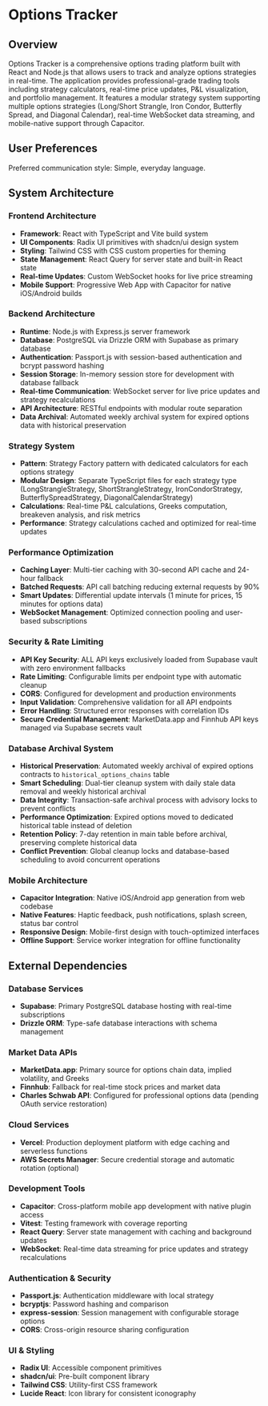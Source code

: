 # Options Tracker

## Overview

Options Tracker is a comprehensive options trading platform built with React and Node.js that allows users to track and analyze options strategies in real-time. The application provides professional-grade trading tools including strategy calculators, real-time price updates, P&L visualization, and portfolio management. It features a modular strategy system supporting multiple options strategies (Long/Short Strangle, Iron Condor, Butterfly Spread, and Diagonal Calendar), real-time WebSocket data streaming, and mobile-native support through Capacitor.

## User Preferences

Preferred communication style: Simple, everyday language.

## System Architecture

### Frontend Architecture
- **Framework**: React with TypeScript and Vite build system
- **UI Components**: Radix UI primitives with shadcn/ui design system
- **Styling**: Tailwind CSS with CSS custom properties for theming
- **State Management**: React Query for server state and built-in React state
- **Real-time Updates**: Custom WebSocket hooks for live price streaming
- **Mobile Support**: Progressive Web App with Capacitor for native iOS/Android builds

### Backend Architecture
- **Runtime**: Node.js with Express.js server framework
- **Database**: PostgreSQL via Drizzle ORM with Supabase as primary database
- **Authentication**: Passport.js with session-based authentication and bcrypt password hashing
- **Session Storage**: In-memory session store for development with database fallback
- **Real-time Communication**: WebSocket server for live price updates and strategy recalculations
- **API Architecture**: RESTful endpoints with modular route separation
- **Data Archival**: Automated weekly archival system for expired options data with historical preservation

### Strategy System
- **Pattern**: Strategy Factory pattern with dedicated calculators for each options strategy
- **Modular Design**: Separate TypeScript files for each strategy type (LongStrangleStrategy, ShortStrangleStrategy, IronCondorStrategy, ButterflySpreadStrategy, DiagonalCalendarStrategy)
- **Calculations**: Real-time P&L calculations, Greeks computation, breakeven analysis, and risk metrics
- **Performance**: Strategy calculations cached and optimized for real-time updates

### Performance Optimization
- **Caching Layer**: Multi-tier caching with 30-second API cache and 24-hour fallback
- **Batched Requests**: API call batching reducing external requests by 90%
- **Smart Updates**: Differential update intervals (1 minute for prices, 15 minutes for options data)
- **WebSocket Management**: Optimized connection pooling and user-based subscriptions

### Security & Rate Limiting
- **API Key Security**: ALL API keys exclusively loaded from Supabase vault with zero environment fallbacks
- **Rate Limiting**: Configurable limits per endpoint type with automatic cleanup
- **CORS**: Configured for development and production environments
- **Input Validation**: Comprehensive validation for all API endpoints
- **Error Handling**: Structured error responses with correlation IDs
- **Secure Credential Management**: MarketData.app and Finnhub API keys managed via Supabase secrets vault

### Database Archival System
- **Historical Preservation**: Automated weekly archival of expired options contracts to `historical_options_chains` table
- **Smart Scheduling**: Dual-tier cleanup system with daily stale data removal and weekly historical archival
- **Data Integrity**: Transaction-safe archival process with advisory locks to prevent conflicts
- **Performance Optimization**: Expired options moved to dedicated historical table instead of deletion
- **Retention Policy**: 7-day retention in main table before archival, preserving complete historical data
- **Conflict Prevention**: Global cleanup locks and database-based scheduling to avoid concurrent operations

### Mobile Architecture
- **Capacitor Integration**: Native iOS/Android app generation from web codebase
- **Native Features**: Haptic feedback, push notifications, splash screen, status bar control
- **Responsive Design**: Mobile-first design with touch-optimized interfaces
- **Offline Support**: Service worker integration for offline functionality

## External Dependencies

### Database Services
- **Supabase**: Primary PostgreSQL database hosting with real-time subscriptions
- **Drizzle ORM**: Type-safe database interactions with schema management

### Market Data APIs
- **MarketData.app**: Primary source for options chain data, implied volatility, and Greeks
- **Finnhub**: Fallback for real-time stock prices and market data
- **Charles Schwab API**: Configured for professional options data (pending OAuth service restoration)

### Cloud Services
- **Vercel**: Production deployment platform with edge caching and serverless functions
- **AWS Secrets Manager**: Secure credential storage and automatic rotation (optional)

### Development Tools
- **Capacitor**: Cross-platform mobile app development with native plugin access
- **Vitest**: Testing framework with coverage reporting
- **React Query**: Server state management with caching and background updates
- **WebSocket**: Real-time data streaming for price updates and strategy recalculations

### Authentication & Security
- **Passport.js**: Authentication middleware with local strategy
- **bcryptjs**: Password hashing and comparison
- **express-session**: Session management with configurable storage options
- **CORS**: Cross-origin resource sharing configuration

### UI & Styling
- **Radix UI**: Accessible component primitives
- **shadcn/ui**: Pre-built component library
- **Tailwind CSS**: Utility-first CSS framework
- **Lucide React**: Icon library for consistent iconography